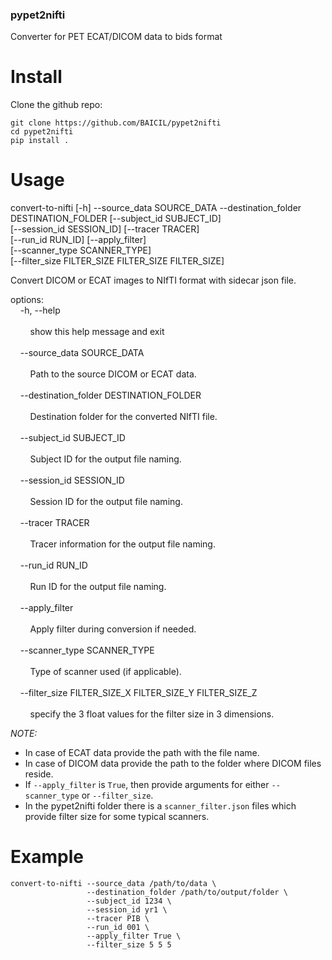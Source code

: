 ### pypet2nifti
Converter for PET ECAT/DICOM data to bids format

# Install

Clone the github repo:

```
git clone https://github.com/BAICIL/pypet2nifti
cd pypet2nifti
pip install .
```

# Usage

convert-to-nifti [-h] --source_data SOURCE_DATA --destination_folder <br>
                        DESTINATION_FOLDER [--subject_id SUBJECT_ID] <br>
                        [--session_id SESSION_ID] [--tracer TRACER] <br>
                        [--run_id RUN_ID] [--apply_filter] <br>
                        [--scanner_type SCANNER_TYPE] <br>
                        [--filter_size FILTER_SIZE FILTER_SIZE FILTER_SIZE] <br>

Convert DICOM or ECAT images to NIfTI format with sidecar json file. <br>

options: <br>
  &nbsp;&nbsp;&nbsp;&nbsp;-h, --help<br>
  <br>
  &nbsp;&nbsp;&nbsp;&nbsp;&nbsp;&nbsp;&nbsp;&nbsp;show this help message and exit<br>
  <br>
  &nbsp;&nbsp;&nbsp;&nbsp;--source_data SOURCE_DATA<br>    
  &nbsp;&nbsp;&nbsp;&nbsp;&nbsp;&nbsp;&nbsp;&nbsp;Path to the source DICOM or ECAT data.<br>
  <br>
  &nbsp;&nbsp;&nbsp;&nbsp;--destination_folder DESTINATION_FOLDER<br>     
  &nbsp;&nbsp;&nbsp;&nbsp;&nbsp;&nbsp;&nbsp;&nbsp;Destination folder for the converted NIfTI file.<br>
  <br>
  &nbsp;&nbsp;&nbsp;&nbsp;--subject_id SUBJECT_ID<br>     
  &nbsp;&nbsp;&nbsp;&nbsp;&nbsp;&nbsp;&nbsp;&nbsp;Subject ID for the output file naming.<br>
  <br>
  &nbsp;&nbsp;&nbsp;&nbsp;--session_id SESSION_ID<br>     
  &nbsp;&nbsp;&nbsp;&nbsp;&nbsp;&nbsp;&nbsp;&nbsp;Session ID for the output file naming.<br>
  <br>
  &nbsp;&nbsp;&nbsp;&nbsp;--tracer TRACER<br>       
  &nbsp;&nbsp;&nbsp;&nbsp;&nbsp;&nbsp;&nbsp;&nbsp;Tracer information for the output file naming.<br>
  <br>
  &nbsp;&nbsp;&nbsp;&nbsp;--run_id RUN_ID<br>       
  &nbsp;&nbsp;&nbsp;&nbsp;&nbsp;&nbsp;&nbsp;&nbsp;Run ID for the output file naming.<br>
  <br>
  &nbsp;&nbsp;&nbsp;&nbsp;--apply_filter<br>
  <br>
  &nbsp;&nbsp;&nbsp;&nbsp;&nbsp;&nbsp;&nbsp;&nbsp;Apply filter during conversion if needed.<br>
  <br>
  &nbsp;&nbsp;&nbsp;&nbsp;--scanner_type SCANNER_TYPE<br>     
  &nbsp;&nbsp;&nbsp;&nbsp;&nbsp;&nbsp;&nbsp;&nbsp;Type of scanner used (if applicable).<br>
  <br>
  &nbsp;&nbsp;&nbsp;&nbsp;--filter_size FILTER_SIZE_X FILTER_SIZE_Y FILTER_SIZE_Z<br>     
  &nbsp;&nbsp;&nbsp;&nbsp;&nbsp;&nbsp;&nbsp;&nbsp;specify the 3 float values for the filter size in 3 dimensions.<br>

*NOTE:* 
* In case of ECAT data provide the path with the file name.
* In case of DICOM data provide the path to the folder where DICOM files reside.
* If `--apply_filter` is `True`, then provide arguments for either `--scanner_type` or `--filter_size`.
* In the pypet2nifti folder there is a `scanner_filter.json` files which provide filter size for some typical scanners.

# Example

```
convert-to-nifti --source_data /path/to/data \
                 --destination_folder /path/to/output/folder \
                 --subject_id 1234 \
                 --session_id yr1 \
                 --tracer PIB \
                 --run_id 001 \
                 --apply_filter True \
                 --filter_size 5 5 5
```

